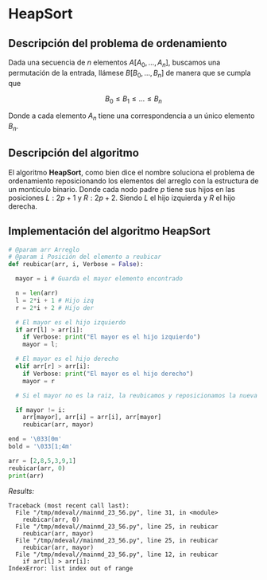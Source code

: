 # HeapSort

## Descripción del problema de ordenamiento

Dada una secuencia de $n$ elementos $A[A_0, ...,  A_n]$, buscamos una
permutación de la entrada, llámese $B[B_0, ..., B_n]$ de manera que se cumpla que

$$
B_0 \leq B_1 \leq ... \leq B_n
$$

Donde a cada elemento $A_n$ tiene una correspondencia a un único elemento $B_n$.

## Descripción del algoritmo

El algoritmo **HeapSort**, como bien dice el nombre soluciona el problema de
ordenamiento reposicionando los elementos del arreglo con la estructura de un
montículo binario. Donde cada nodo padre $p$ tiene sus hijos en las posiciones
$L: 2p + 1$ y $R: 2p + 2$. Siendo $L$ el hijo izquierda y $R$ el hijo derecha.

## Implementación del algoritmo HeapSort

```python
# @param arr Arreglo
# @param i Posición del elemento a reubicar
def reubicar(arr, i, Verbose = False):

  mayor = i # Guarda el mayor elemento encontrado

  n = len(arr) 
  l = 2*i + 1 # Hijo izq
  r = 2*i + 2 # Hijo der

  # El mayor es el hijo izquierdo
  if arr[l] > arr[i]:
    if Verbose: print("El mayor es el hijo izquierdo")
    mayor = l;

  # El mayor es el hijo derecho
  elif arr[r] > arr[i]: 
    if Verbose: print("El mayor es el hijo derecho")
    mayor = r

  # Si el mayor no es la raiz, la reubicamos y reposicionamos la nueva raiz

  if mayor != i:
    arr[mayor], arr[i] = arr[i], arr[mayor]
    reubicar(arr, mayor)

end = '\033[0m'
bold = '\033[1;4m'

arr = [2,8,5,3,9,1]
reubicar(arr, 0)
print(arr)
```

*Results:*
```
Traceback (most recent call last):
  File "/tmp/mdeval//mainmd_23_56.py", line 31, in <module>
    reubicar(arr, 0)
  File "/tmp/mdeval//mainmd_23_56.py", line 25, in reubicar
    reubicar(arr, mayor)
  File "/tmp/mdeval//mainmd_23_56.py", line 25, in reubicar
    reubicar(arr, mayor)
  File "/tmp/mdeval//mainmd_23_56.py", line 12, in reubicar
    if arr[l] > arr[i]:
IndexError: list index out of range
```
